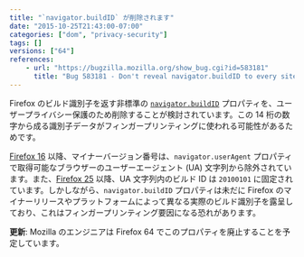 ```yaml
---
title: "`navigator.buildID` が削除されます"
date: "2015-10-25T21:43:00-07:00"
categories: ["dom", "privacy-security"]
tags: []
versions: ["64"]
references:
    - url: "https://bugzilla.mozilla.org/show_bug.cgi?id=583181"
      title: "Bug 583181 - Don't reveal navigator.buildID to every site on the web"
---
```

Firefox のビルド識別子を返す非標準の [`navigator.buildID`](https://developer.mozilla.org/docs/Web/API/Navigator/buildID) プロパティを、ユーザープライバシー保護のため削除することが検討されています。この 14 桁の数字から成る識別子データがフィンガープリンティングに使われる可能性があるためです。

[Firefox 16](https://www.fxsitecompat.com/ja/docs/2012/ua-string-no-longer-contains-patch-level-version-number/) 以降、マイナーバージョン番号は、`navigator.userAgent` プロパティで取得可能なブラウザーのユーザーエージェント (UA) 文字列から除外されています。また、[Firefox 25](https://www.fxsitecompat.com/ja/docs/2015/build-id-in-ua-string-is-now-frozen-at-20100101/) 以降、UA 文字列内のビルド ID は `20100101` に固定されています。しかしながら、`navigator.buildID` プロパティは未だに Firefox のマイナーリリースやプラットフォームによって異なる実際のビルド識別子を露呈しており、これはフィンガープリンティング要因になる恐れがあります。

**更新**: Mozilla のエンジニアは Firefox 64 でこのプロパティを廃止することを予定しています。

